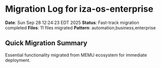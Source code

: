 # Migration Log for iza-os-enterprise

**Date**: Sun Sep 28 12:24:23 EDT 2025
**Status**: Fast-track migration completed
**Files**:       11 files migrated
**Pattern**: automation,business,enterprise

## Quick Migration Summary
Essential functionality migrated from MEMU ecosystem for immediate deployment.
